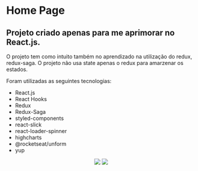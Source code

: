 # Home Page

## Projeto criado apenas para me aprimorar no React.js.
 
O projeto tem como intuito também no aprendizado na utilização do redux, redux-saga. 
O projeto não usa state apenas o redux para amarzenar os estados.

Foram utilizadas as seguintes tecnologias:
 - React.js
 - React Hooks
 - Redux
 - Redux-Saga
 - styled-components
 - react-slick
 - react-loader-spinner
 - highcharts
 - @rocketseat/unform
 - yup
<p align="center">
  <img src="https://github.com/EvertonMirand/homepage/blob/master/homepage-1.gif">
  <img src="https://github.com/EvertonMirand/homepage/blob/master/homepage-2.gif">
</p>


